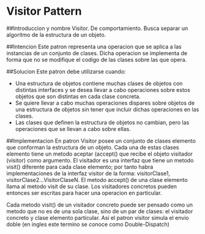 # Visitor Pattern

##Introduccion y nombre
Visitor. De comportamiento. Busca separar un algoritmo de la estructura de un objeto.

##Intencion
Este patron representa una operacion que se aplica a las instancias de un conjunto de clases. Dicha operacion se implementa de forma que no se modifique el codigo de las clases sobre las que opera.

##Solucion
Este patron debe utilizarse cuando:
- Una estructura de objetos contiene muchas clases de objetos con distintas interfaces y se desea llevar a cabo operaciones sobre estos objetos que son distintas en cada clase concreta.
- Se quiere llevar a cabo muchas operaciones dispares sobre objetos de una estructura de objetos sin tener que incluir dichas operaciones en las clases.
- Las clases que definen la estructura de objetos no cambian, pero las  operaciones que se llevan a cabo sobre ellas.

##Implementacion
En patron Visitor posee un conjunto de clases elemento que conforman la estructura de un objeto. Cada una de estas clases elemento tiene un metodo aceptar (accept() que recibe el objeto visitador (visitor) como argumento.  El visitador es una interfaz que tiene un metodo visit() diferente para cada clase elemento; por tanto habra implementaciones de la interfaz visitor de la forma: visitorClase1, visitorClase2...VisitorClaseN. El metodo accept() de una clase elemento llama al metodo visit de su clase. Los visitadores concretos pueden entonces ser escritas para hacer una operacion en particular.

Cada metodo visit() de un visitador concreto puede ser pensado como un metodo que no es de una sola clase, sino de un par de clases: el visitador concreto y clase elemento particular. Asi el patron visitor simula el envio doble (en ingles este termino se conoce como Double-Dispatch)